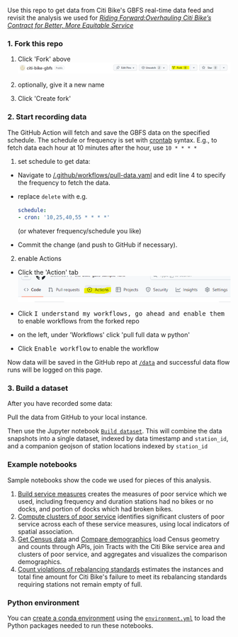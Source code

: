 Use this repo to get data from Citi Bike's GBFS real-time data feed and revisit the analysis we used for [*Riding Forward:Overhauling Citi Bike’s Contract for Better, More Equitable Service*](https://comptroller.nyc.gov/reports/riding-forward-overhauling-citi-bikes-contract-for-better-more-equitable-service/)

### 1. Fork this repo

1. Click 'Fork' above 
![fork_button](img/fork_button.png)

1. optionally, give it a new name

2. Click 'Create fork'

### 2. Start recording data

The GitHub Action will fetch and save the GBFS data on the specified schedule. The schedule or frequency is set with [crontab](https://crontab.guru/) syntax. E.g., to fetch data each hour at 10 minutes after the hour, use `10 * * * *`

1. set schedule to get data:
 
- Navigate to [/.github/workflows/pull-data.yaml](/.github/workflows/pull-data.yaml) and edit line 4 to specify the frequency to fetch the data. 

- replace `delete` with e.g.
    ```yaml
    schedule:
    - cron: '10,25,40,55 * * * *'
    ```
    (or whatever frequency/schedule you like)

- Commit the change (and push to GitHub if necessary).

2. enable Actions

- Click the 'Action' tab
![Action tab](img/Action_tab.png)

- Click <kbd>I understand my workflows, go ahead and enable them</kbd> to enable workflows from the forked repo

- on the left, under 'Workflows' click 'pull full data w python'

- Click <kbd>Enable workflow</kbd> to enable the workflow

Now data will be saved in the GitHub repo at [`/data`](/data) and successful data flow runs will be logged on this page.

### 3. Build a dataset

After you have recorded some data:

Pull the data from GitHub to your local instance.

Then use the Jupyter notebook [`Build dataset`](Build%20dataset.ipynb). This will combine the data snapshots into a single dataset, indexed by data timestamp and `station_id`, and a companion geojson of station locations indexed by `station_id`

### Example notebooks

Sample notebooks show the code we used for pieces of this analysis.

1. [Build service measures](Examples/Build%20service%20measures.ipynb) creates the measures of poor service which we used, including frequency and duration stations had no bikes or no docks, and portion of docks which had broken bikes. 
2. [Compute clusters of poor service](Examples/Compute%20clusters%20of%20poor%20service.ipynb) identifies significant clusters of poor service across each of these service measures, using local indicators of spatial association.
3. [Get Census data](Examples/Get%20Census%20data.ipynb) and [Compare demographics](Examples/Compare%20demographics.ipynb) load Census geometry and counts through APIs, join Tracts with the Citi Bike service area and clusters of poor service, and aggregates and visualizes the comparison demographics.
4. [Count violations of rebalancing standards](Examples/Count%20violations%20of%20rebalancing%20standards.ipynb) estimates the instances and total fine amount for Citi Bike's failure to meet its rebalancing standards requiring stations not remain empty of full.


### Python environment

You can [create a conda environment](https://conda.io/projects/conda/en/latest/user-guide/tasks/manage-environments.html#creating-an-environment-from-an-environment-yml-file) using the [`environment.yml`](environment.yml) to load the Python packages needed to run these notebooks. 
